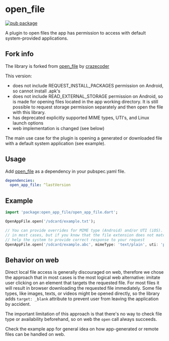 # open_file
[![pub package](https://img.shields.io/pub/v/open_app_file.svg)](https://pub.dartlang.org/packages/open_app_file)

A plugin to open files the app has permission to access with default system-provided applications.

## Fork info

The library is forked from [open_file](https://github.com/crazecoder/open_file) by [crazecoder](https://github.com/crazecoder)

This version:
* does not include REQUEST_INSTALL_PACKAGES permission on Android, so cannot install .apk's
* does not include READ_EXTERNAL_STORAGE permission on Android, so is made for opening files located in the app working directory. It is still possible to request storage permission separately and then open the file with this library.
* has deprecated explicitly supported MIME types, UTI's, and Linux launch options
* web implementation is changed (see below)

The main use case for the plugin is opening a generated or downloaded file with a default system application (see example).  

## Usage

Add [open_file](https://pub.dartlang.org/packages/open_app_file#-installing-tab-) as a dependency in your pubspec.yaml file.
```yaml
dependencies:
  open_app_file: ^lastVersion
```

## Example
```dart
import 'package:open_app_file/open_app_file.dart';

OpenAppFile.open('/sdcard/example.txt');

// You can provide overrides for MIME type (Android) and/or UTI (iOS). This is not necessary
// in most cases, but if you know that the file extension does not match its content, you can
// help the system to provide correct response to your request
OpenAppFile.open('/sdcard/example.abc', mimeType: 'text/plain', uti: 'public.plain-text');
```

## Behavior on web

Direct local file access is generally discouraged on web, therefore we chose the approach that in 
most cases is the most logical web alternative: imitate user clicking on an element that targets the requested file.
For most files it will result in browser downloading the requested file immediately.
Some file types, like images, texts, or videos might be opened directly, so the library adds `target: _blank` attribute
to prevent user from leaving the application by accident.

The important limitation of this approach is that there's no way to check file type or availability 
beforehand, so on web the `open` call always succeeds.

Check the example app for general idea on how app-generated or remote files can be handled on web. 